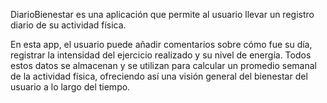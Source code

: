 DiarioBienestar es una aplicación que permite al usuario llevar un registro diario de su actividad física.

En esta app, el usuario puede añadir comentarios sobre cómo fue su día, registrar la intensidad del ejercicio realizado y su nivel de energía. 
Todos estos datos se almacenan y se utilizan para calcular un promedio semanal de la actividad física, ofreciendo así una visión general del bienestar del usuario a lo largo del tiempo.
